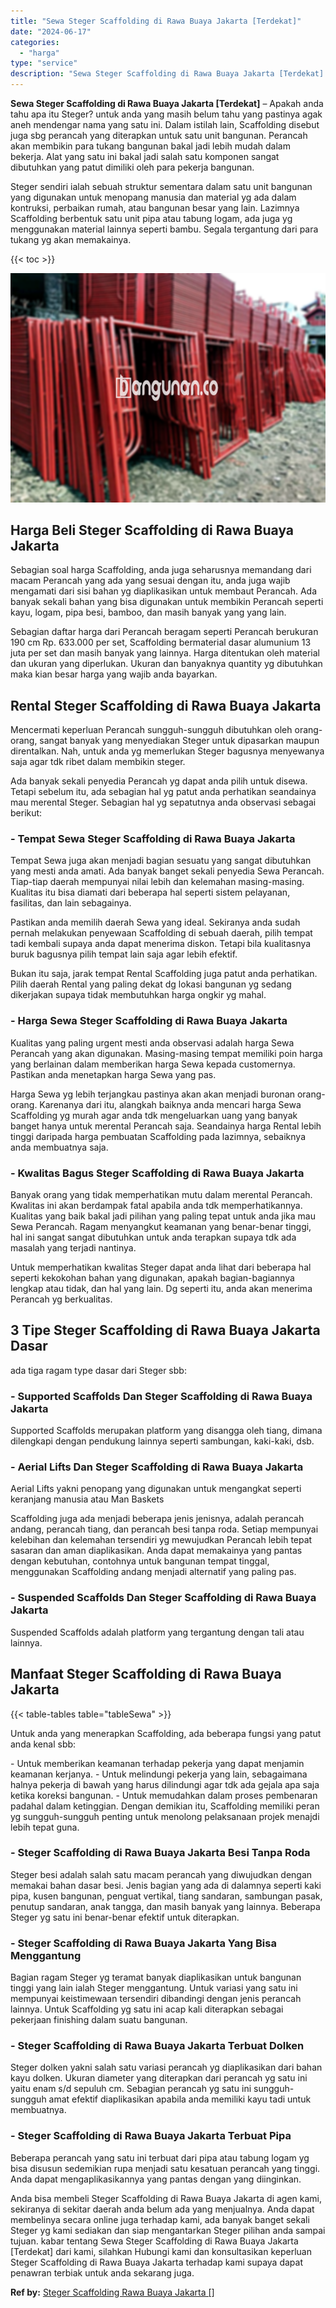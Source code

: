 ```yaml
---
title: "Sewa Steger Scaffolding di Rawa Buaya Jakarta [Terdekat]"
date: "2024-06-17"
categories: 
  - "harga"
type: "service"
description: "Sewa Steger Scaffolding di Rawa Buaya Jakarta [Terdekat]. Anda bisa membeli Steger Scaffolding di Rawa Buaya Jakarta di agen kami, sekiranya di sekitar daera..."
---
```


**Sewa Steger Scaffolding di Rawa Buaya Jakarta \[Terdekat\]** – Apakah anda tahu apa itu Steger? untuk anda yang masih belum tahu yang pastinya agak aneh mendengar nama yang satu ini. Dalam istilah lain, Scaffolding disebut juga sbg perancah yang diterapkan untuk satu unit bangunan. Perancah akan membikin para tukang bangunan bakal jadi lebih mudah dalam bekerja. Alat yang satu ini bakal jadi salah satu komponen sangat dibutuhkan yang patut dimiliki oleh para pekerja bangunan.

Steger sendiri ialah sebuah struktur sementara dalam satu unit bangunan yang digunakan untuk menopang manusia dan material yg ada dalam kontruksi, perbaikan rumah, atau bangunan besar yang lain. Lazimnya Scaffolding berbentuk satu unit pipa atau tabung logam, ada juga yg menggunakan material lainnya seperti bambu. Segala tergantung dari para tukang yg akan memakainya.

{{< toc >}}

![Sewa Steger Scaffolding di Rawa Buaya Jakarta [Terdekat]](/images/sewa-scaffolding-steger-08.png)

## Harga Beli Steger Scaffolding di Rawa Buaya Jakarta

Sebagian soal harga Scaffolding, anda juga seharusnya memandang dari macam Perancah yang ada yang sesuai dengan itu, anda juga wajib mengamati dari sisi bahan yg diaplikasikan untuk membaut Perancah. Ada banyak sekali bahan yang bisa digunakan untuk membikin Perancah seperti kayu, logam, pipa besi, bamboo, dan masih banyak yang yang lain.

Sebagian daftar harga dari Perancah beragam seperti Perancah berukuran 190 cm Rp. 633.000 per set, Scaffolding bermaterial dasar alumunium 13 juta per set dan masih banyak yang lainnya. Harga ditentukan oleh material dan ukuran yang diperlukan. Ukuran dan banyaknya quantity yg dibutuhkan maka kian besar harga yang wajib anda bayarkan.

## Rental Steger Scaffolding di Rawa Buaya Jakarta

Mencermati keperluan Perancah sungguh-sungguh dibutuhkan oleh orang-orang, sangat banyak yang menyediakan Steger untuk dipasarkan maupun direntalkan. Nah, untuk anda yg memerlukan Steger bagusnya menyewanya saja agar tdk ribet dalam membikin steger.

Ada banyak sekali penyedia Perancah yg dapat anda pilih untuk disewa. Tetapi sebelum itu, ada sebagian hal yg patut anda perhatikan seandainya mau merental Steger. Sebagian hal yg sepatutnya anda observasi sebagai berikut:

### \- Tempat Sewa Steger Scaffolding di Rawa Buaya Jakarta

Tempat Sewa juga akan menjadi bagian sesuatu yang sangat dibutuhkan yang mesti anda amati. Ada banyak banget sekali penyedia Sewa Perancah. Tiap-tiap daerah mempunyai nilai lebih dan kelemahan masing-masing. Kualitas itu bisa diamati dari beberapa hal seperti sistem pelayanan, fasilitas, dan lain sebagainya.

Pastikan anda memilih daerah Sewa yang ideal. Sekiranya anda sudah pernah melakukan penyewaan Scaffolding di sebuah daerah, pilih tempat tadi kembali supaya anda dapat menerima diskon. Tetapi bila kualitasnya buruk bagusnya pilih tempat lain saja agar lebih efektif.

Bukan itu saja, jarak tempat Rental Scaffolding juga patut anda perhatikan. Pilih daerah Rental yang paling dekat dg lokasi bangunan yg sedang dikerjakan supaya tidak membutuhkan harga ongkir yg mahal.

### \- Harga Sewa Steger Scaffolding di Rawa Buaya Jakarta

Kualitas yang paling urgent mesti anda observasi adalah harga Sewa Perancah yang akan digunakan. Masing-masing tempat memiliki poin harga yang berlainan dalam memberikan harga Sewa kepada customernya. Pastikan anda menetapkan harga Sewa yang pas.

Harga Sewa yg lebih terjangkau pastinya akan akan menjadi buronan orang-orang. Karenanya dari itu, alangkah baiknya anda mencari harga Sewa Scaffolding yg murah agar anda tdk mengeluarkan uang yang banyak banget hanya untuk merental Perancah saja. Seandainya harga Rental lebih tinggi daripada harga pembuatan Scaffolding pada lazimnya, sebaiknya anda membuatnya saja.

### \- Kwalitas Bagus Steger Scaffolding di Rawa Buaya Jakarta

Banyak orang yang tidak memperhatikan mutu dalam merental Perancah. Kwalitas ini akan berdampak fatal apabila anda tdk memperhatikannya. Kualitas yang baik bakal jadi pilihan yang paling tepat untuk anda jika mau Sewa Perancah. Ragam menyangkut keamanan yang benar-benar tinggi, hal ini sangat sangat dibutuhkan untuk anda terapkan supaya tdk ada masalah yang terjadi nantinya.

Untuk memperhatikan kwalitas Steger dapat anda lihat dari beberapa hal seperti kekokohan bahan yang digunakan, apakah bagian-bagiannya lengkap atau tidak, dan hal yang lain. Dg seperti itu, anda akan menerima Perancah yg berkualitas.

## 3 Tipe Steger Scaffolding di Rawa Buaya Jakarta Dasar

ada tiga ragam type dasar dari Steger sbb:

### \- Supported Scaffolds Dan Steger Scaffolding di Rawa Buaya Jakarta

Supported Scaffolds merupakan platform yang disangga oleh tiang, dimana dilengkapi dengan pendukung lainnya seperti sambungan, kaki-kaki, dsb.

### \- Aerial Lifts Dan Steger Scaffolding di Rawa Buaya Jakarta

Aerial Lifts yakni penopang yang digunakan untuk mengangkat seperti keranjang manusia atau Man Baskets

Scaffolding juga ada menjadi beberapa jenis jenisnya, adalah perancah andang, perancah tiang, dan perancah besi tanpa roda. Setiap mempunyai kelebihan dan kelemahan tersendiri yg mewujudkan Perancah lebih tepat sasaran dan aman diaplikasikan. Anda dapat memakainya yang pantas dengan kebutuhan, contohnya untuk bangunan tempat tinggal, menggunakan Scaffolding andang menjadi alternatif yang paling pas.

### \- Suspended Scaffolds Dan Steger Scaffolding di Rawa Buaya Jakarta

Suspended Scaffolds adalah platform yang tergantung dengan tali atau lainnya.

## Manfaat Steger Scaffolding di Rawa Buaya Jakarta

{{< table-tables table="tableSewa" >}}

Untuk anda yang menerapkan Scaffolding, ada beberapa fungsi yang patut anda kenal sbb:

\- Untuk memberikan keamanan terhadap pekerja yang dapat menjamin keamanan kerjanya. - Untuk melindungi pekerja yang lain, sebagaimana halnya pekerja di bawah yang harus dilindungi agar tdk ada gejala apa saja ketika koreksi bangunan. - Untuk memudahkan dalam proses pembenaran padahal dalam ketinggian. Dengan demikian itu, Scaffolding memiliki peran yg sungguh-sungguh penting untuk menolong pelaksanaan projek menajdi lebih tepat guna.

### \- Steger Scaffolding di Rawa Buaya Jakarta Besi Tanpa Roda

Steger besi adalah salah satu macam perancah yang diwujudkan dengan memakai bahan dasar besi. Jenis bagian yang ada di dalamnya seperti kaki pipa, kusen bangunan, penguat vertikal, tiang sandaran, sambungan pasak, penutup sandaran, anak tangga, dan masih banyak yang lainnya. Beberapa Steger yg satu ini benar-benar efektif untuk diterapkan.

### \- Steger Scaffolding di Rawa Buaya Jakarta Yang Bisa Menggantung

Bagian ragam Steger yg teramat banyak diaplikasikan untuk bangunan tinggi yang lain ialah Steger menggantung. Untuk variasi yang satu ini mempunyai keistimewaan tersendiri dibandingi dengan jenis perancah lainnya. Untuk Scaffolding yg satu ini acap kali diterapkan sebagai pekerjaan finishing dalam suatu bangunan.

### \- Steger Scaffolding di Rawa Buaya Jakarta Terbuat Dolken

Steger dolken yakni salah satu variasi perancah yg diaplikasikan dari bahan kayu dolken. Ukuran diameter yang diterapkan dari perancah yg satu ini yaitu enam s/d sepuluh cm. Sebagian perancah yg satu ini sungguh-sungguh amat efektif diaplikasikan apabila anda memiliki kayu tadi untuk membuatnya.

### \- Steger Scaffolding di Rawa Buaya Jakarta Terbuat Pipa

Beberapa perancah yang satu ini terbuat dari pipa atau tabung logam yg bisa disusun sedemikian rupa menjadi satu kesatuan perancah yang tinggi. Anda dapat mengaplikasikannya yang pantas dengan yang diinginkan.

Anda bisa membeli Steger Scaffolding di Rawa Buaya Jakarta di agen kami, sekiranya di sekitar daerah anda belum ada yang menjualnya. Anda dapat membelinya secara online juga terhadap kami, ada banyak banget sekali Steger yg kami sediakan dan siap mengantarkan Steger pilihan anda sampai tujuan. kabar tentang Sewa Steger Scaffolding di Rawa Buaya Jakarta \[Terdekat\] dari kami, silahkan Hubungi kami dan konsultasikan keperluan Steger Scaffolding di Rawa Buaya Jakarta terhadap kami supaya dapat penawran terbiak untuk anda sekarang juga.

**Ref by:** [Steger Scaffolding Rawa Buaya Jakarta []](https://id.wikipedia.org/wiki/Steger)

